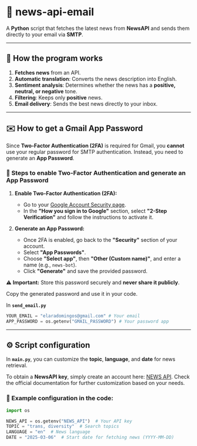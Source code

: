 # 📰 news-api-email  

A **Python** script that fetches the latest news from **NewsAPI** and sends them directly to your email via **SMTP**.  

---

## 📌 How the program works  

1. **Fetches news** from an API.  
2. **Automatic translation**: Converts the news description into English.  
3. **Sentiment analysis**: Determines whether the news has a **positive, neutral, or negative** tone.  
4. **Filtering**: Keeps only **positive** news.  
5. **Email delivery**: Sends the best news directly to your inbox.  

---

## ✉️ How to get a Gmail App Password  

Since **Two-Factor Authentication (2FA)** is required for Gmail, you **cannot** use your regular password for SMTP authentication. Instead, you need to generate an **App Password**.  

### 🔧 Steps to enable Two-Factor Authentication and generate an App Password  

1. **Enable Two-Factor Authentication (2FA):**  
   - Go to your [Google Account Security page](https://myaccount.google.com/security).  
   - In the **"How you sign in to Google"** section, select **"2-Step Verification"** and follow the instructions to activate it.  

2. **Generate an App Password:**  
   - Once 2FA is enabled, go back to the **"Security"** section of your account.  
   - Select **"App Passwords"**.  
   - Choose **"Select app"**, then **"Other (Custom name)"**, and enter a name (e.g., `news-bot`).  
   - Click **"Generate"** and save the provided password.  

⚠ **Important:** Store this password securely and **never share it publicly**.  

Copy the generated password and use it in your code.  

In **`send_email.py`**

```python
YOUR_EMAIL = "elaradomingos@gmail.com" # Your email
APP_PASSWORD = os.getenv("GMAIL_PASSWORD") # Your password app
```


---

## ⚙️ Script configuration  

In **`main.py`**, you can customize the **topic**, **language**, and **date** for news retrieval.  

To obtain a **NewsAPI key**, simply create an account here: [NEWS API](https://newsapi.org/). Check the official documentation for further customization based on your needs.  

### 🔧 Example configuration in the code:  

```python
import os

NEWS_API = os.getenv("NEWS_API")  # Your API key
TOPIC = "trans, diversity"  # Search topics
LANGUAGE = "en"  # News language
DATE = "2025-03-06"  # Start date for fetching news (YYYY-MM-DD)
```